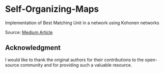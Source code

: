 # Self-Organizing-Maps

Implementation of Best Matching Unit in a network using Kohonen networks

Source: [Medium Article](https://towardsdatascience.com/understanding-self-organising-map-neural-network-with-python-code-7a77f501e985)

## Acknowledgment

I would like to thank the original authors for their contributions to the open-source community and for providing such a valuable resource.
